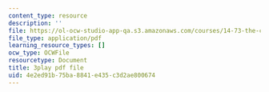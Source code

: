 ```yaml
---
content_type: resource
description: ''
file: https://ol-ocw-studio-app-qa.s3.amazonaws.com/courses/14-73-the-challenge-of-world-poverty-spring-2011/4e2ed91b75ba8841e435c3d2ae800674_jXU0OeAaHn8.pdf
file_type: application/pdf
learning_resource_types: []
ocw_type: OCWFile
resourcetype: Document
title: 3play pdf file
uid: 4e2ed91b-75ba-8841-e435-c3d2ae800674
---
```

